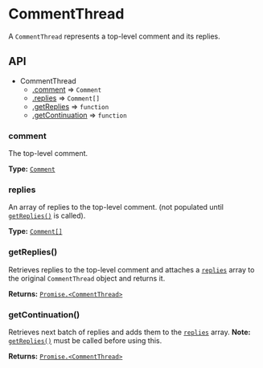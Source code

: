 # CommentThread

A `CommentThread` represents a top-level comment and its replies.

## API

* CommentThread
  * [.comment](#comment) ⇒ `Comment`
  * [.replies](#replies) ⇒ `Comment[]`
  * [.getReplies](#getreplies) ⇒ `function`
  * [.getContinuation](#getcontinuation) ⇒ `function`

<a name="comment"></a>
### comment
The top-level comment.

**Type:** [`Comment`](../../lib/parser/contents/classes/Comment.js)

<a name="replies"></a>
### replies
An array of replies to the top-level comment. (not populated until [`getReplies()`](#getreplies) is called).

**Type:** [`Comment[]`](../../lib/parser/contents/classes/Comment.js)

<a name="getreplies"></a>
### getReplies()
Retrieves replies to the top-level comment and attaches a [`replies`](#replies) array to the original `CommentThread` object and returns it.

**Returns:** [`Promise.<CommentThread>`](../../lib/parser/contents/classes/CommentThread.js)

<a name="getcontinuation"></a>
### getContinuation()
Retrieves next batch of replies and adds them to the [`replies`](#replies) array. **Note:** [`getReplies()`](#getreplies) must be called before using this.

**Returns:** [`Promise.<CommentThread>`](../../lib/parser/contents/classes/CommentThread.js)